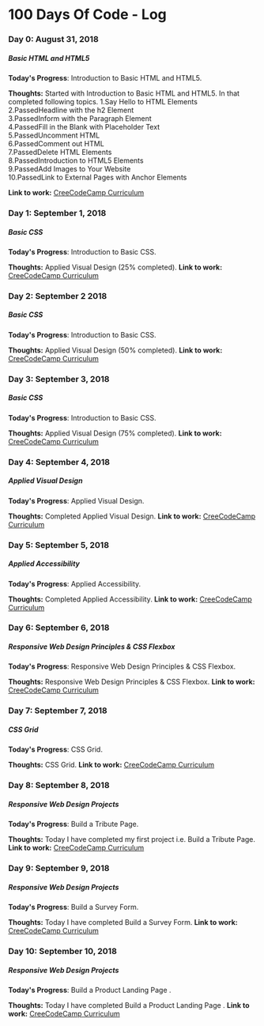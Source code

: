 # 100 Days Of Code - Log

### Day 0: August 31, 2018

##### Basic HTML and HTML5

**Today's Progress**: Introduction to Basic HTML and HTML5.

**Thoughts:** Started with Introduction to Basic HTML and HTML5. In that completed following topics.
1.Say Hello to HTML Elements<br/>
2.PassedHeadline with the h2 Element<br/>
3.PassedInform with the Paragraph Element<br/>
4.PassedFill in the Blank with Placeholder Text<br/>
5.PassedUncomment HTML<br/>
6.PassedComment out HTML<br/>
7.PassedDelete HTML Elements<br/>
8.PassedIntroduction to HTML5 Elements<br/>
9.PassedAdd Images to Your Website<br/>
10.PassedLink to External Pages with Anchor Elements<br/>

**Link to work:** [CreeCodeCamp Curriculum](https://learn.freecodecamp.org/responsive-web-design/basic-html-and-html5/link-to-internal-sections-of-a-page-with-anchor-elements/)

### Day 1: September 1, 2018

##### Basic CSS

**Today's Progress**: Introduction to Basic CSS.

**Thoughts:** Applied Visual Design (25% completed).
**Link to work:** [CreeCodeCamp Curriculum](https://learn.freecodecamp.org/responsive-web-design/basic-css/)

### Day 2: September 2 2018

##### Basic CSS

**Today's Progress**: Introduction to Basic CSS.

**Thoughts:** Applied Visual Design (50% completed).
**Link to work:** [CreeCodeCamp Curriculum](https://learn.freecodecamp.org/responsive-web-design/applied-visual-design)

### Day 3: September 3, 2018

##### Basic CSS

**Today's Progress**: Introduction to Basic CSS.

**Thoughts:** Applied Visual Design (75% completed).
**Link to work:** [CreeCodeCamp Curriculum](https://learn.freecodecamp.org/responsive-web-design/applied-visual-design)

### Day 4: September 4, 2018

##### Applied Visual Design

**Today's Progress**: Applied Visual Design.

**Thoughts:** Completed Applied Visual Design.
**Link to work:** [CreeCodeCamp Curriculum](https://learn.freecodecamp.org/responsive-web-design/applied-visual-design)

### Day 5: September 5, 2018

##### Applied Accessibility

**Today's Progress**: Applied Accessibility.

**Thoughts:** Completed Applied Accessibility.
**Link to work:** [CreeCodeCamp Curriculum](https://learn.freecodecamp.org/responsive-web-design/applied-accessibility)


### Day 6: September 6, 2018

##### Responsive Web Design Principles & CSS Flexbox

**Today's Progress**: Responsive Web Design Principles & CSS Flexbox.

**Thoughts:** Responsive Web Design Principles & CSS Flexbox.
**Link to work:** [CreeCodeCamp Curriculum](https://learn.freecodecamp.org/responsive-web-design/css-flexbox)

### Day 7: September 7, 2018

##### CSS Grid

**Today's Progress**: CSS Grid.

**Thoughts:** CSS Grid.
**Link to work:** [CreeCodeCamp Curriculum](https://learn.freecodecamp.org/responsive-web-design/css-grid)

### Day 8: September 8, 2018

##### Responsive Web Design Projects

**Today's Progress**: Build a Tribute Page.

**Thoughts:** Today I have completed my first project i.e. Build a Tribute Page.
**Link to work:** [CreeCodeCamp Curriculum](https://codepen.io/manoharChaudhari/pen/bxopKO?editors=1111)

### Day 9: September 9, 2018

##### Responsive Web Design Projects

**Today's Progress**: Build a Survey Form.

**Thoughts:** Today I have completed Build a Survey Form.
**Link to work:** [CreeCodeCamp Curriculum](https://codepen.io/manoharChaudhari/pen/OoOdwQ)

### Day 10: September 10, 2018

##### Responsive Web Design Projects

**Today's Progress**: Build a Product Landing Page  .

**Thoughts:** Today I have completed Build a Product Landing Page  .
**Link to work:** [CreeCodeCamp Curriculum](https://codepen.io/manoharChaudhari/pen/wEyRNa)
